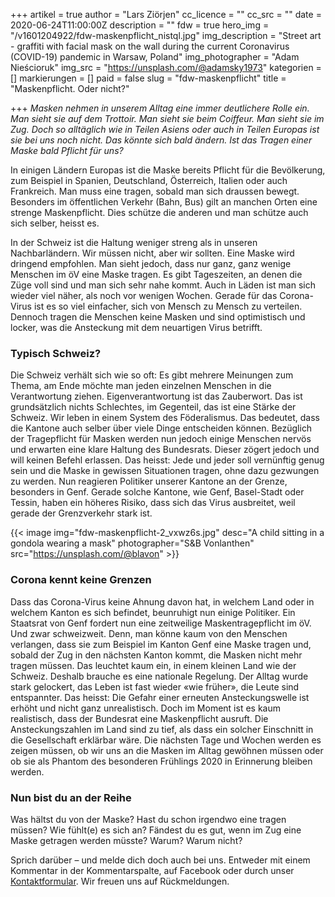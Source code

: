 +++
artikel = true
author = "Lars Ziörjen"
cc_licence = ""
cc_src = ""
date = 2020-06-24T11:00:00Z
description = ""
fdw = true
hero_img = "/v1601204922/fdw-maskenpflicht_nistql.jpg"
img_description = "Street art - graffiti with facial mask on the wall during the current Coronavirus (COVID-19) pandemic in Warsaw, Poland"
img_photographer = "Adam Nieścioruk"
img_src = "https://unsplash.com/@adamsky1973"
kategorien = []
markierungen = []
paid = false
slug = "fdw-maskenpflicht"
title = "Maskenpflicht. Oder nicht?"

+++
_Masken nehmen in unserem Alltag eine immer deutlichere Rolle ein. Man sieht sie auf dem Trottoir. Man sieht sie beim Coiffeur. Man sieht sie im Zug. Doch so alltäglich wie in Teilen Asiens oder auch in Teilen Europas ist sie bei uns noch nicht. Das könnte sich bald ändern. Ist das Tragen einer Maske bald Pflicht für uns?_

In einigen Ländern Europas ist die Maske bereits Pflicht für die Bevölkerung, zum Beispiel in Spanien, Deutschland, Österreich, Italien oder auch Frankreich. Man muss eine tragen, sobald man sich draussen bewegt. Besonders im öffentlichen Verkehr (Bahn, Bus) gilt an manchen Orten eine strenge Maskenpflicht. Dies schütze die anderen und man schütze auch sich selber, heisst es.

In der Schweiz ist die Haltung weniger streng als in unseren Nachbarländern. Wir müssen nicht, aber wir sollten. Eine Maske wird dringend empfohlen. Man sieht jedoch, dass nur ganz, ganz wenige Menschen im öV eine Maske tragen. Es gibt Tageszeiten, an denen die Züge voll sind und man sich sehr nahe kommt. Auch in Läden ist man sich wieder viel näher, als noch vor wenigen Wochen. Gerade für das Corona-Virus ist es so viel einfacher, sich von Mensch zu Mensch zu verteilen. Dennoch tragen die Menschen keine Masken und sind optimistisch und locker, was die Ansteckung mit dem neuartigen Virus betrifft.

### Typisch Schweiz?

Die Schweiz verhält sich wie so oft: Es gibt mehrere Meinungen zum Thema, am Ende möchte man jeden einzelnen Menschen in die Verantwortung ziehen. Eigenverantwortung ist das Zauberwort. Das ist grundsätzlich nichts Schlechtes, im Gegenteil, das ist eine Stärke der Schweiz. Wir leben in einem System des Föderalismus. Das bedeutet, dass die Kantone auch selber über viele Dinge entscheiden können. Bezüglich der Tragepflicht für Masken werden nun jedoch einige Menschen nervös und erwarten eine klare Haltung des Bundesrats. Dieser zögert jedoch und will keinen Befehl erlassen. Das heisst: Jede und jeder soll vernünftig genug sein und die Maske in gewissen Situationen tragen, ohne dazu gezwungen zu werden. Nun reagieren Politiker unserer Kantone an der Grenze, besonders in Genf. Gerade solche Kantone, wie Genf, Basel-Stadt oder Tessin, haben ein höheres Risiko, dass sich das Virus ausbreitet, weil gerade der Grenzverkehr stark ist.

{{< image img="fdw-maskenpflicht-2_vxwz6s.jpg" desc="A child sitting in a gondola wearing a mask" photographer="S&B Vonlanthen" src="https://unsplash.com/@blavon" >}}

### Corona kennt keine Grenzen

Dass das Corona-Virus keine Ahnung davon hat, in welchem Land oder in welchem Kanton es sich befindet, beunruhigt nun einige Politiker. Ein Staatsrat von Genf fordert nun eine zeitweilige Maskentragepflicht im öV. Und zwar schweizweit. Denn, man könne kaum von den Menschen verlangen, dass sie zum Beispiel im Kanton Genf eine Maske tragen und, sobald der Zug in den nächsten Kanton kommt, die Masken nicht mehr tragen müssen. Das leuchtet kaum ein, in einem kleinen Land wie der Schweiz. Deshalb brauche es eine nationale Regelung. Der Alltag wurde stark gelockert, das Leben ist fast wieder «wie früher», die Leute sind entspannter. Das heisst: Die Gefahr einer erneuten Ansteckungswelle ist erhöht und nicht ganz unrealistisch. Doch im Moment ist es kaum realistisch, dass der Bundesrat eine Maskenpflicht ausruft. Die Ansteckungszahlen im Land sind zu tief, als dass ein solcher Einschnitt in die Gesellschaft erklärbar wäre. Die nächsten Tage und Wochen werden es zeigen müssen, ob wir uns an die Masken im Alltag gewöhnen müssen oder ob sie als Phantom des besonderen Frühlings 2020 in Erinnerung bleiben werden.

### Nun bist du an der Reihe

Was hältst du von der Maske? Hast du schon irgendwo eine tragen müssen? Wie fühlt(e) es sich an? Fändest du es gut, wenn im Zug eine Maske getragen werden müsste? Warum? Warum nicht?

Sprich darüber – und melde dich doch auch bei uns. Entweder mit einem Kommentar in der Kommentarspalte, auf Facebook oder durch unser [Kontaktformular](https://chinderzytig-v1.netlify.app/kontakt/). Wir freuen uns auf Rückmeldungen.
